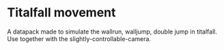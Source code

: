 # Titalfall movement

A datapack made to simulate the wallrun, walljump, double jump in titalfall. Use together with the slightly-controllable-camera.